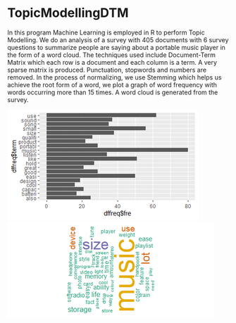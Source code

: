# TopicModellingDTM

In this program Machine Learning is employed in R to perform Topic Modelling. We do an analysis of a survey with 405 documents with 6 survey questions to summarize people are saying about a portable music player in the form of a word cloud. The techniques used include Document-Term Matrix which each row is a document and each column is a term. A very sparse matrix is produced. Punctuation, stopwords and numbers are removed. In the process of normalizing, we use Stemming which helps us achieve the root form of a word, we plot a graph of word frequency with words occurring more than 15 times. A word cloud is generated from the survey.

![plot](Rplot1.png)
![wordCloud](RplotMusic.png)



